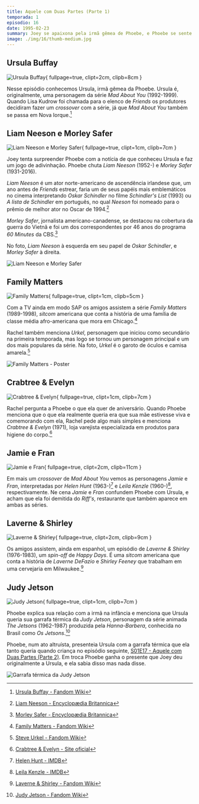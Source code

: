 ```yaml
---
title: Aquele com Duas Partes (Parte 1)
temporada: 1
episodio: 16
date: 1995-02-23
summary: Joey se apaixona pela irmã gêmea de Phoebe, e Phoebe se sente desprezada. Ross vai às aulas de parto Lamaze com Carol e Susan.
image: ./img/16/thumb-medium.jpg
---
```


## Ursula Buffay

![Ursula Buffay](./img/16/ursula-buffay.png){ fullpage=true, clipt=2cm, clipb=8cm }

Nesse episódio conhecemos Ursula, irmã gêmea da Phoebe. Ursula é, originalmente,
uma personagem da série *Mad About You* (1992-1999). Quando Lisa Kudrow foi
chamada para o elenco de *Friends* os produtores decidiram fazer um *crossover*
com a série, já que *Mad About You* também se passa em Nova Iorque.[^ursula-fandom]

[^ursula-fandom]: [Ursula Buffay - Fandom Wiki](https://friends.fandom.com/wiki/Ursula_Buffay)

## Liam Neeson e Morley Safer

![Liam Neeson e Morley Safer](./img/16/liam-neeson-e-morley-safer.png){ fullpage=true, clipt=1cm, clipb=7cm }

<cena>
  <joey
    original="- Hey, Pheebs. Guess who we saw today."
    traducao="- Ei, Pheebs. Adivinha quem vimos hoje."
  />
  <phoebe
    original="- Liam Neeson. Morley Safer."
    traducao="- Liam Neeson. Morley Safer."
  />
</cena>

Joey tenta surpreender Phoebe com a notícia de que conheceu Ursula e faz um jogo de
adivinhação. Phoebe chuta *Liam Neeson* (1952-) e *Morley Safer* (1931-2016).

*Liam Neeson* é um ator norte-americano de ascendência irlandese que, um ano antes de
*Friends* estrear, faria um de seus papéis mais emblemáticos no cinema interpretando
*Oskar Schindler* no filme *Schindler's List* (1993) ou *A lista de Schindler* em
português, no qual *Neeson* foi nomeado para o prêmio de melhor ator no
Oscar de 1994.[^neeson-britannica]

<!-- {"latex":[{"begin":{"tag":"col-1","width":0.45}}]} -->

*Morley Safer*, jornalista americano-canadense, se destacou na cobertura da guerra do
Vietnã e foi um dos correspondentes por 46 anos do programa
*60 Minutes* da CBS.[^safer-britannica]

No foto, *Liam Neeson* à esquerda em seu papel de *Oskar Schindler*, e *Morley Safer*
à direita.

<!--{"latex":[{"end":{"tag":"col-1"}},{"begin":{"tag":"col-2","width":0.5}}]}-->

![Liam Neeson e Morley Safer](./img/16/liam-neeson-e-morley-safer-foto.png)

<!--{"latex":[{"end":{"tag":"col-2"}}]}-->

[^neeson-britannica]: [Liam Neeson - Encyclopædia Britannica](https://www.britannica.com/biography/Liam-Neeson)
[^safer-britannica]: [Morley Safer - Encyclopædia Britannica](https://www.britannica.com/biography/Morley-Safer)

## Family Matters

![Family Matters](./img/16/family-matters.png){ fullpage=true, clipt=1cm, clipb=5cm }

Com a TV ainda em modo SAP os amigos assistem a série *Family Matters* (1989-1998),
*sitcom* americana que conta a história de uma família de classe média afro-americana
que mora em Chicago.[^familymatters-fandom]

<cena>
  <rachel
    original="- Oh, cool. Urkel in Spanish is Urkel."
    traducao="- Que barato. Urkel, em espanhol, é Urkel."
  />
</cena>

Rachel também menciona *Urkel*, personagem que iniciou como secundário na primeira
temporada, mas logo se tornou um personagem principal e um dos mais populares da
série. Na foto, *Urkel* é o garoto de óculos e camisa amarela.[^urkel-fandom]

![Family Matters - Poster](./img/16/family-matters-poster.jpg)

[^familymatters-fandom]: [Family Matters - Fandom Wiki](https://familymatters.fandom.com/wiki/Family_Matters)
[^urkel-fandom]: [Steve Urkel - Fandom Wiki](https://familymatters.fandom.com/wiki/Steve_Urkel)

## Crabtree & Evelyn

![Crabtree & Evelyn](./img/16/crabtree-evelyn.png){ fullpage=true, clipt=1cm, clipb=7cm }

<cena>
  <rachel
    original="- Anything from Crabtree & Evelyn?"
    traducao="- Alguma coisa de Crabtree & Evelyn?"
  />
  <phoebe
    original="- Bath salts would be nice."
    traducao="- Sais de banho seriam uma boa."
  />
</cena>

Rachel pergunta a Phoebe o que ela quer de aniversário. Quando Phoebe menciona que
o que ela realmente queria era que sua mãe estivesse viva e comemorando com ela,
Rachel pede algo mais simples e menciona *Crabtree & Evelyn* (1971), loja varejista
especializada em produtos para higiene do corpo.[^crabtree-website]

[^crabtree-website]: [Crabtree & Evelyn - Site oficial](https://www.crabtree-evelyn.com/pages/about-us)

## Jamie e Fran

![Jamie e Fran](./img/16/jamie-e-fran.png){ fullpage=true, clipt=2cm, clipb=11cm }

Em mais um *crossover* de *Mad About You* vemos as personagens *Jamie* e *Fran*,
interpretadas por *Helen Hunt* (1963-)[^hunt-imdb] e *Leila Kenzle* (1960-)[^kenzle-imdb],
respectivamente. Ne cena *Jamie* e *Fran* confundem Phoebe com Ursula, e acham que
ela foi demitida do *Riff's*, restaurante que também aparece em ambas as séries.

[^hunt-imdb]: [Helen Hunt - IMDB](https://www.imdb.com/name/nm0000166/)
[^kenzle-imdb]: [Leila Kenzle - IMDB](https://www.imdb.com/name/nm0005087/)

## Laverne & Shirley

![Laverne & Shirley](./img/16/laverne-shirley.png){ fullpage=true, clipt=2cm, clipb=9cm }

Os amigos assistem, ainda em espanhol, um episódio de *Laverne & Shirley* (1976-1983),
um *spin-off* de *Happy Days*. É uma *sitcom* americana que conta a história
de *Laverne DeFazio* e *Shirley Feeney* que trabalham em uma cervejaria em
Milwaukee.[^laverne-fandom]

[^laverne-fandom]: [Laverne & Shirley - Fandom Wiki](https://bit.ly/3o9s1ol)

## Judy Jetson

![Judy Jetson](./img/16/judy-jetson.png){ fullpage=true, clipt=1cm, clipb=7cm }

<cena>
  <phoebe
    original="- When I was 8, I wouldn't let her have my Judy Jetson Thermos, so she threw it under the bus."
    traducao="- Aos oito anos, não deixei pegar minha garrafa térmica da Judy Jetson. Ela jogou embaixo do ônibus."
  />
</cena>

Phoebe explica sua relação com a irmã na infância e menciona que Ursula queria
sua garrafa térmica da *Judy Jetson*, personagem da série animada *The Jetsons*
(1962-1987) produzida pela *Hanna-Barbera*, conhecida no Brasil como
*Os Jetsons*.[^judy-fandom]

Phoebe, num ato altruísta, presenteia Ursula com a garrafa térmica que ela tanto
queria quando criança no episódio seguinte, [S01E17 - Aquele com Duas Partes (Parte 2)](/temporada/1/episodio/17/). Em troca Phoebe ganha o presente que Joey deu originalmente a Ursula,
e ela sabia disso mas nada disse.

![Garrafa térmica da Judy Jetson](./img/16/garrafa-judy-jetson.png)

[^judy-fandom]: [Judy Jetson - Fandom Wiki](https://thejetsons.fandom.com/wiki/Judy_Jetson)

